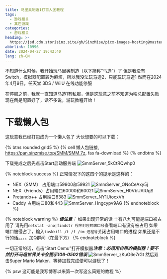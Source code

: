 ```yaml
---
title: 马里奥制造1打百人团教程
tags:
  - 游戏相关
  - 其它游戏
categories:
  - 游戏相关
headimg: >-
  https://jsd.cdn.storisinz.site/gh/SinzMise/picx-images-hosting@master/dp2l6fpd1yfj0sxcjsi8.9kfzckr3ik.webp
abbrlink: 10996
date: 2024-04-27 19:43:40
lang: zh-CN
---
```

不知道什么时候，我开始玩马里奥制造（以下简称“马造”）了
但是我没有Switch，模拟器配置较为麻烦，所以我没法玩马造2，只能玩玩马造1
然而在2024年4月9日，任天堂 3DS / WiiU 在线功能停服

在停服之前，我就一直知道马造1有私服，但是这玩意之前不知道为啥总配置失败
现在倒是配置好了，话不多说，游玩教程开始！
<!-- more -->
# 下载懒人包
这玩意我已经打包成为一个懒人包了
大伙想要的可以下载：

{% btns rounded grid5 %}
{% cell 懒人包链接, https://pan.sinzmise.top/SMM/SMM.7z, fas fa-download %}
{% endbtns %}

下载完成之后先点击Start启动服务端
![SmmServer_5kCtRQwhp0](https://jsd.cdn.storisinz.site/gh/SinzMise/picx-images-hosting@master/SmmServer_5kCtRQwhp0.5mnlvwyhv7.webp)

{% noteblock success %}
正常情况下的这四个的提示是这样的：
- NEX（SMM） 占用端口59900和59921
![SmmServer_ONoCeAxy5j](https://jsd.cdn.storisinz.site/gh/SinzMise/picx-images-hosting@master/SmmServer_ONoCeAxy5j.7awyt3pvwx.webp)
- NEX（Friends）占用端口60000和60021
![SmmServer_H0VbUAIUgS](https://jsd.cdn.storisinz.site/gh/SinzMise/picx-images-hosting@master/SmmServer_H0VbUAIUgS.4xucbwc9yi.webp)
- Pretando++ 占用端口8383
![SmmServer_NY1UtocxVh](https://jsd.cdn.storisinz.site/gh/SinzMise/picx-images-hosting@master/SmmServer_NY1UtocxVh.7awyt3q0js.webp)
- Caddy 占用端口80和443
![SmmServer_Hngcypv9AG](https://jsd.cdn.storisinz.site/gh/SinzMise/picx-images-hosting@master/SmmServer_Hngcypv9AG.6ik3bd9cqv.webp)
{% endnoteblock %}

{% noteblock warning %}
***请注意：***
如果出现异常的话
十有八九可能是端口被占用了
请先用`netstat -ano|findstr 程序对应的端口号`查看端口有没有被占用
如果端口被侵占了，输入`taskkill /t /f /im 进程号`关闭占用端口的进程
如果还是不行的话。。。。加Q群问（在最下方）
{% endnoteblock %}

一切正常的话，点击“Start Cemu”打开模拟器***注意：必须用自带的模拟器！要不然打开马造世界关卡会提示106-0502错误***
![SmmServer_zKuO6e7rGt](https://jsd.cdn.storisinz.site/gh/SinzMise/picx-images-hosting@master/SmmServer_zKuO6e7rGt.4xucbwm194.webp)
然后双击Super Mario Maker，等待加载完成便可以游玩了！

{% psw 这可能是我写博客以来第一次写这么简短的教程 %}
